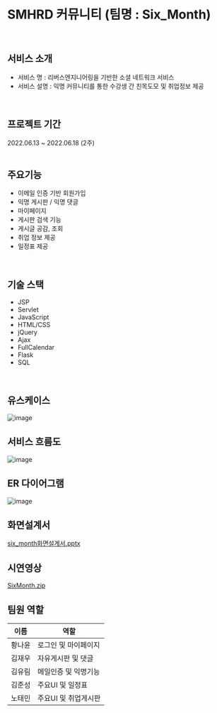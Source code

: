 # SMHRD 커뮤니티 (팀명 : Six_Month)
<br>

## 서비스 소개
* 서비스 명 : 리버스엔지니어링을 기반한 소셜 네트워크 서비스 
* 서비스 설명 : 익명 커뮤니티를 통한 수강생 간 친목도모 및 취업정보 제공 
<br>

## 프로젝트 기간
2022.06.13 ~ 2022.06.18 (2주)
<br>
<br>
## 주요기능 
* 이메일 인증 기반 회원가입
* 익명 게시판 / 익명 댓글
* 마이페이지
* 게시판 검색 기능
* 게시글 공감, 조회
* 취업 정보 제공 
* 일정표 제공 
<br>

## 기술 스택
* JSP
* Servlet
* JavaScript
* HTML/CSS
* jQuery
* Ajax
* FullCalendar
* Flask
* SQL

<br>

## 유스케이스
![image](https://user-images.githubusercontent.com/105588954/184540298-6e1e11ad-1f7b-45e6-8444-a7fb4e2bd5d0.png)
<br>

## 서비스 흐름도
![image](https://user-images.githubusercontent.com/105588954/184540483-c2eae149-b0b3-4f0f-8a24-85f8725ef257.png)
<br>

## ER 다이어그램
![image](https://user-images.githubusercontent.com/105588954/184540393-272a3e86-3c60-4dce-86bf-19763da76760.png)
<br>

## 화면설계서
[six_month화면설계서.pptx](https://github.com/2022-SMHRD-KDT-BigData-6/Six_MonthRepo/files/9333480/six_month.pptx)
<br>

## 시연영상
[SixMonth.zip](https://github.com/2022-SMHRD-KDT-BigData-6/Six_MonthRepo/files/9337119/SixMonth.zip)
<br>

## 팀원 역할
| 이름    | 역할                      |
|------|------------|
| 황나윤  |로그인 및 마이페이지| 
| 김재우  |자유게시판 및 댓글
| 김유림  |메일인증 및 익명기능 |
| 김준성  |주요UI 및 일정표 |   
| 노태민  |주요UI 및 취업게시판 |

